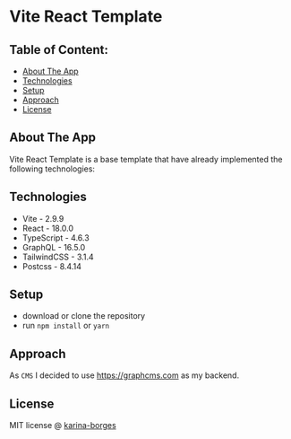 # Vite React Template

## Table of Content:

- [About The App](#about-the-app)
- [Technologies](#technologies)
- [Setup](#setup)
- [Approach](#approach)
- [License](#license)

## About The App

Vite React Template is a base template that have already implemented the following technologies:

## Technologies

- Vite - 2.9.9
- React - 18.0.0
- TypeScript - 4.6.3
- GraphQL - 16.5.0
- TailwindCSS - 3.1.4
- Postcss - 8.4.14

## Setup

- download or clone the repository
- run `npm install` or `yarn`

## Approach

As `CMS` I decided to use https://graphcms.com as my backend.

## License

MIT license @ [karina-borges](https://github.com/karina-borges)
